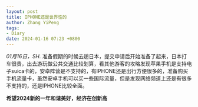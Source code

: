 ```yaml
---
layout: post
title: IPHONE还是世界性的
author: Zhang YiPeng
tags:
- Diary
date: 2024-01-16 07:23 +0800
---
```

*01月16日，SH.*
准备假期的时候去趟日本，提交申请后开始准备了起来，日本打车很贵，出去游玩做公共交通比较划算，看其他游客的攻略发现苹果手机是支持电子suica卡的，安卓阵营是不支持的，有IPHONE还是出行方便很多的，准备购买手机流量卡，虽然安卓手机可以买一些国际流量，但是发现网络频道上还是有很多不支持的，还是IPHONE比较全面。

**希望2024新的一年和谐美好，经济在创新高**